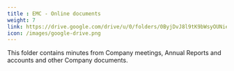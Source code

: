 ```yaml
---
title : EMC - Online documents
weight: 7
link: https://drive.google.com/drive/u/0/folders/0ByjDvJ8l9tK9bWsyOUNieXk1X2M
icon: /images/google-drive.png
---
```


This folder contains minutes from Company meetings, Annual Reports and accounts and other Company documents.